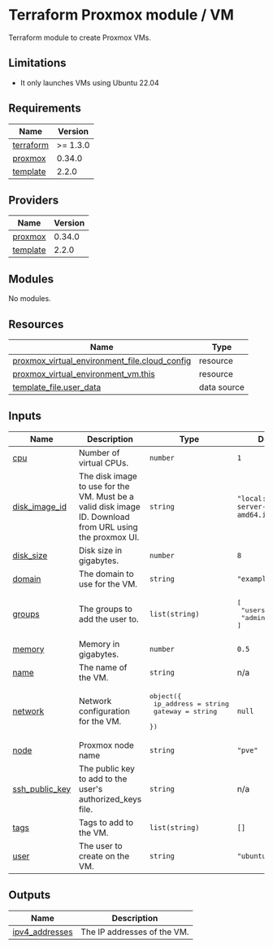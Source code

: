 # Terraform Proxmox module / VM

Terraform module to create Proxmox VMs.

## Limitations

- It only launches VMs using Ubuntu 22.04

<!-- markdownlint-disable MD033 -->
<!-- BEGIN_TF_DOCS -->
## Requirements

| Name | Version |
|------|---------|
| <a name="requirement_terraform"></a> [terraform](#requirement\_terraform) | >= 1.3.0 |
| <a name="requirement_proxmox"></a> [proxmox](#requirement\_proxmox) | 0.34.0 |
| <a name="requirement_template"></a> [template](#requirement\_template) | 2.2.0 |

## Providers

| Name | Version |
|------|---------|
| <a name="provider_proxmox"></a> [proxmox](#provider\_proxmox) | 0.34.0 |
| <a name="provider_template"></a> [template](#provider\_template) | 2.2.0 |

## Modules

No modules.

## Resources

| Name | Type |
|------|------|
| [proxmox_virtual_environment_file.cloud_config](https://registry.terraform.io/providers/bpg/proxmox/0.34.0/docs/resources/virtual_environment_file) | resource |
| [proxmox_virtual_environment_vm.this](https://registry.terraform.io/providers/bpg/proxmox/0.34.0/docs/resources/virtual_environment_vm) | resource |
| [template_file.user_data](https://registry.terraform.io/providers/hashicorp/template/2.2.0/docs/data-sources/file) | data source |

## Inputs

| Name | Description | Type | Default | Required |
|------|-------------|------|---------|:--------:|
| <a name="input_cpu"></a> [cpu](#input\_cpu) | Number of virtual CPUs. | `number` | `1` | no |
| <a name="input_disk_image_id"></a> [disk\_image\_id](#input\_disk\_image\_id) | The disk image to use for the VM. Must be a valid disk image ID. Download from URL using the proxmox UI. | `string` | `"local:iso/jammy-server-cloudimg-amd64.img"` | no |
| <a name="input_disk_size"></a> [disk\_size](#input\_disk\_size) | Disk size in gigabytes. | `number` | `8` | no |
| <a name="input_domain"></a> [domain](#input\_domain) | The domain to use for the VM. | `string` | `"example.com"` | no |
| <a name="input_groups"></a> [groups](#input\_groups) | The groups to add the user to. | `list(string)` | <pre>[<br>  "users",<br>  "admin"<br>]</pre> | no |
| <a name="input_memory"></a> [memory](#input\_memory) | Memory in gigabytes. | `number` | `0.5` | no |
| <a name="input_name"></a> [name](#input\_name) | The name of the VM. | `string` | n/a | yes |
| <a name="input_network"></a> [network](#input\_network) | Network configuration for the VM. | <pre>object({<br>    ip_address = string<br>    gateway    = string<br>  })</pre> | `null` | no |
| <a name="input_node"></a> [node](#input\_node) | Proxmox node name | `string` | `"pve"` | no |
| <a name="input_ssh_public_key"></a> [ssh\_public\_key](#input\_ssh\_public\_key) | The public key to add to the user's authorized\_keys file. | `string` | n/a | yes |
| <a name="input_tags"></a> [tags](#input\_tags) | Tags to add to the VM. | `list(string)` | `[]` | no |
| <a name="input_user"></a> [user](#input\_user) | The user to create on the VM. | `string` | `"ubuntu"` | no |

## Outputs

| Name | Description |
|------|-------------|
| <a name="output_ipv4_addresses"></a> [ipv4\_addresses](#output\_ipv4\_addresses) | The IP addresses of the VM. |
<!-- END_TF_DOCS -->
<!-- markdownlint-enable MD033 -->
